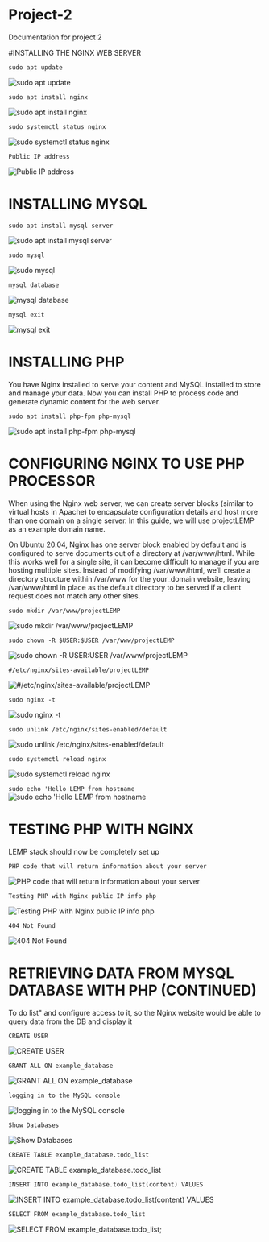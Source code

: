 # Project-2

Documentation for project 2 

#INSTALLING THE NGINX WEB SERVER

`sudo apt update`

![sudo apt update](./Images/sudo-apt-update.png)

`sudo apt install nginx`

![sudo apt install nginx](./Images/sudo-apt-install-nginx.png)

`sudo systemctl status nginx`

![sudo systemctl status nginx](./Images/sudo-systemctl-status-nginx.png)

`Public IP address`

![Public IP address](./Images/Welcome-to-nginx!.png)

# INSTALLING MYSQL

`sudo apt install mysql server`

![sudo apt install mysql server](./Images/sudo-apt-install-mysql-server.png)

`sudo mysql`

![sudo mysql](./Images/sudo-mysql.png)

`mysql database`

![mysql database](./Images/mysql-database.png)

`mysql exit`

![mysql exit](./Images/mysql-exit.png)

# INSTALLING PHP

You have Nginx installed to serve your content and MySQL installed to store and manage your data. Now you can install PHP to process code and generate dynamic content for the web server.

`sudo apt install php-fpm php-mysql`

![sudo apt install php-fpm php-mysql](./Images/sudo-apt-install-php-fpm-php-mysql.png)

  # CONFIGURING NGINX TO USE PHP PROCESSOR

  When using the Nginx web server, we can create server blocks (similar to virtual hosts in Apache) to encapsulate configuration details and host more than one domain on a single server. In this guide, we will use projectLEMP as an example domain name.

On Ubuntu 20.04, Nginx has one server block enabled by default and is configured to serve documents out of a directory at /var/www/html. While this works well for a single site, it can become difficult to manage if you are hosting multiple sites. Instead of modifying /var/www/html, we’ll create a directory structure within /var/www for the your_domain website, leaving /var/www/html in place as the default directory to be served if a client request does not match any other sites.

`sudo mkdir /var/www/projectLEMP`

![sudo mkdir /var/www/projectLEMP](./Images/sudo-mkdir-va-www-projectLEMP.png)

`sudo chown -R $USER:$USER /var/www/projectLEMP`

![sudo chown -R $USER:$USER /var/www/projectLEMP](./Images/sudo-chown-R-%24USER-%24USER%20-var-www-projectLEMP.png)

`#/etc/nginx/sites-available/projectLEMP`

![#/etc/nginx/sites-available/projectLEMP](./Images/etc-nginx-sites-available-projectLEMP.png)

`sudo nginx -t`

![sudo nginx -t](./Images/sudo-nginx-t.png)

`sudo unlink /etc/nginx/sites-enabled/default`

![sudo unlink /etc/nginx/sites-enabled/default](./Images/sudo-unlink-etc-nginx-sites-enabled-default.png)

`sudo systemctl reload nginx`

![sudo systemctl reload nginx](./Images/sudo-systemctl-reload-nginx.png)

`sudo echo 'Hello LEMP from hostname`
![sudo echo 'Hello LEMP from hostname](./Images/sudo-echo-Hello-LEMP-from-hostname.png)

# TESTING PHP WITH NGINX

LEMP stack should now be completely set up

`PHP code that will return information about your server`

![PHP code that will return information about your server](./Images/PHP-code-that-will-return-information-about-your-server.png)

`Testing PHP with Nginx public IP info php`

![Testing PHP with Nginx public IP info php](image.jpg)

`404 Not Found`

![404 Not Found](./Images/404-Not-Found.png)

# RETRIEVING DATA FROM MYSQL DATABASE WITH PHP (CONTINUED)

To do list" and configure access to it, so the Nginx website would be able to query data from the DB and display it

`CREATE USER`

![CREATE USER](./Images/CREATE-USER.png)

`GRANT ALL ON example_database`

![GRANT ALL ON example_database](./Images/GRANT-ALL-ON-example-database.png)

`logging in to the MySQL console`

![logging in to the MySQL console](./Images/logging-in-to-the-MySQL-console.png)

`Show Databases`

![Show Databases](./Images/SHOW-DATABASES.png)

`CREATE TABLE example_database.todo_list`

![CREATE TABLE example_database.todo_list](./Images/CREATE-TABLE-example-database.todo-list.png)

`INSERT INTO example_database.todo_list(content) VALUES`

![INSERT INTO example_database.todo_list(content) VALUES](./Images/INSERT-INTO-example_database.todo_list(content)%20VALUES.png)

`SELECT FROM example_database.todo_list`

![SELECT FROM example_database.todo_list;](./Images/SELECT-FROM-example_database.todo_list.png)






